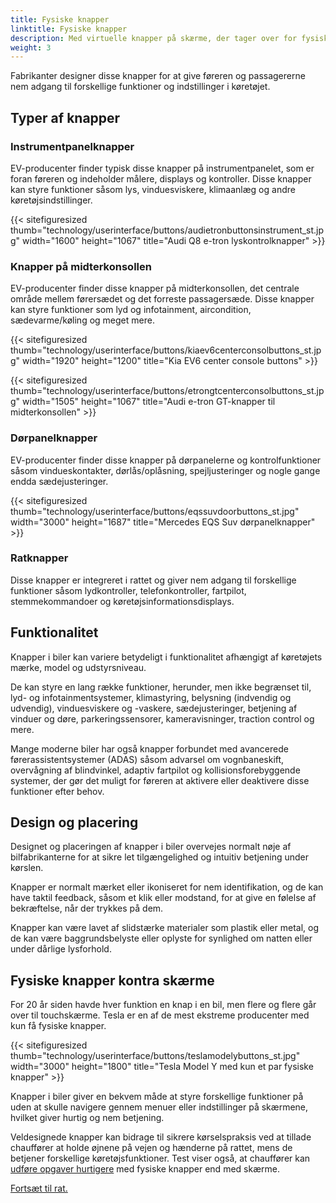 ```yaml
---
title: Fysiske knapper
linktitle: Fysiske knapper
description: Med virtuelle knapper på skærme, der tager over for fysiske knapper på flere og flere områder, er der stadig fysiske knapper i de fleste elbiler.
weight: 3
---
```

<!-- markdownlint-disable MD033 -->
Fabrikanter designer disse knapper for at give føreren og passagererne nem adgang til forskellige funktioner og indstillinger i køretøjet.

## Typer af knapper

### Instrumentpanelknapper

EV-producenter finder typisk disse knapper på instrumentpanelet, som er foran føreren og indeholder målere, displays og kontroller. Disse knapper kan styre funktioner såsom lys, vinduesviskere, klimaanlæg og andre køretøjsindstillinger.

{{< sitefiguresized thumb="technology/userinterface/buttons/audietronbuttonsinstrument_st.jpg" width="1600" height="1067" title="Audi Q8 e-tron lyskontrolknapper" >}}

### Knapper på midterkonsollen

EV-producenter finder disse knapper på midterkonsollen, det centrale område mellem førersædet og det forreste passagersæde. Disse knapper kan styre funktioner som lyd og infotainment, aircondition, sædevarme/køling og meget mere.

{{< sitefiguresized thumb="technology/userinterface/buttons/kiaev6centerconsolbuttons_st.jpg" width="1920" height="1200" title="Kia EV6 center console buttons" >}}

{{< sitefiguresized thumb="technology/userinterface/buttons/etrongtcenterconsolbuttons_st.jpg" width="1505" height="1067" title="Audi e-tron GT-knapper til midterkonsollen" >}}

### Dørpanelknapper

EV-producenter finder disse knapper på dørpanelerne og kontrolfunktioner såsom vindueskontakter, dørlås/oplåsning, spejljusteringer og nogle gange endda sædejusteringer.

{{< sitefiguresized thumb="technology/userinterface/buttons/eqssuvdoorbuttons_st.jpg" width="3000" height="1687" title="Mercedes EQS Suv dørpanelknapper" >}}

### Ratknapper

Disse knapper er integreret i rattet og giver nem adgang til forskellige funktioner såsom lydkontroller, telefonkontroller, fartpilot, stemmekommandoer og køretøjsinformationsdisplays.

## Funktionalitet

Knapper i biler kan variere betydeligt i funktionalitet afhængigt af køretøjets mærke, model og udstyrsniveau.

De kan styre en lang række funktioner, herunder, men ikke begrænset til, lyd- og infotainmentsystemer, klimastyring, belysning (indvendig og udvendig), vinduesviskere og -vaskere, sædejusteringer, betjening af vinduer og døre, parkeringssensorer, kameravisninger, traction control og mere.

Mange moderne biler har også knapper forbundet med avancerede førerassistentsystemer (ADAS) såsom advarsel om vognbaneskift, overvågning af blindvinkel, adaptiv fartpilot og kollisionsforebyggende systemer, der gør det muligt for føreren at aktivere eller deaktivere disse funktioner efter behov.

## Design og placering

Designet og placeringen af ​​knapper i biler overvejes normalt nøje af bilfabrikanterne for at sikre let tilgængelighed og intuitiv betjening under kørslen.

Knapper er normalt mærket eller ikoniseret for nem identifikation, og de kan have taktil feedback, såsom et klik eller modstand, for at give en følelse af bekræftelse, når der trykkes på dem.

Knapper kan være lavet af slidstærke materialer som plastik eller metal, og de kan være baggrundsbelyste eller oplyste for synlighed om natten eller under dårlige lysforhold.

## Fysiske knapper kontra skærme

For 20 år siden havde hver funktion en knap i en bil, men flere og flere går over til touchskærme. Tesla er en af ​​de mest ekstreme producenter med kun få fysiske knapper.

{{< sitefiguresized thumb="technology/userinterface/buttons/teslamodelybuttons_st.jpg" width="3000" height="1800" title="Tesla Model Y med kun et par fysiske knapper" >}}

Knapper i biler giver en bekvem måde at styre forskellige funktioner på uden at skulle navigere gennem menuer eller indstillinger på skærmene, hvilket giver hurtig og nem betjening.

Veldesignede knapper kan bidrage til sikrere kørselspraksis ved at tillade chauffører at holde øjnene på vejen og hænderne på rattet, mens de betjener forskellige køretøjsfunktioner. Test viser også, at chauffører kan [udføre opgaver hurtigere](https://www.vibilagare.se/english/physical-buttons-outperform-touchscreens-new-cars-test-finds) med fysiske knapper end med skærme.

[Fortsæt til rat.](../steeringwheel/)